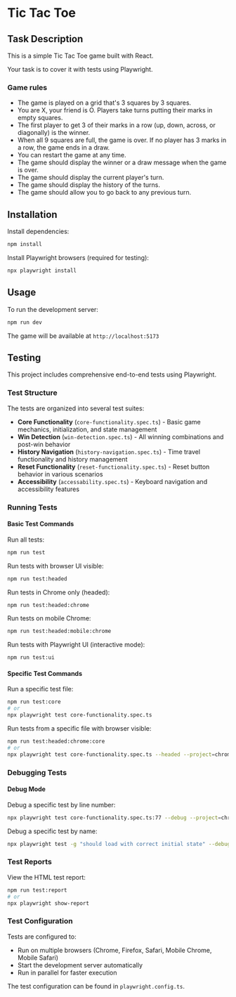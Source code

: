 # Tic Tac Toe

## Task Description

This is a simple Tic Tac Toe game built with React.

Your task is to cover it with tests using Playwright.

### Game rules

- The game is played on a grid that's 3 squares by 3 squares.
- You are X, your friend is O. Players take turns putting their marks in empty squares.
- The first player to get 3 of their marks in a row (up, down, across, or diagonally) is the winner.
- When all 9 squares are full, the game is over. If no player has 3 marks in a row, the game ends in a draw.
- You can restart the game at any time.
- The game should display the winner or a draw message when the game is over.
- The game should display the current player's turn.
- The game should display the history of the turns.
- The game should allow you to go back to any previous turn.

## Installation

Install dependencies:
```sh
npm install
```

Install Playwright browsers (required for testing):
```sh
npx playwright install
```

## Usage

To run the development server:
```sh
npm run dev
```

The game will be available at `http://localhost:5173`

## Testing

This project includes comprehensive end-to-end tests using Playwright.

### Test Structure

The tests are organized into several test suites:

- **Core Functionality** (`core-functionality.spec.ts`) - Basic game mechanics, initialization, and state management
- **Win Detection** (`win-detection.spec.ts`) - All winning combinations and post-win behavior
- **History Navigation** (`history-navigation.spec.ts`) - Time travel functionality and history management
- **Reset Functionality** (`reset-functionality.spec.ts`) - Reset button behavior in various scenarios
- **Accessibility** (`accessability.spec.ts`) - Keyboard navigation and accessibility features

### Running Tests

#### Basic Test Commands

Run all tests:
```sh
npm run test
```

Run tests with browser UI visible:
```sh
npm run test:headed
```

Run tests in Chrome only (headed):
```sh
npm run test:headed:chrome
```

Run tests on mobile Chrome:
```sh
npm run test:headed:mobile:chrome
```

Run tests with Playwright UI (interactive mode):
```sh
npm run test:ui
```

#### Specific Test Commands

Run a specific test file:
```sh
npm run test:core
# or
npx playwright test core-functionality.spec.ts
```

Run tests from a specific file with browser visible:
```sh
npm run test:headed:chrome:core
# or
npx playwright test core-functionality.spec.ts --headed --project=chromium
```

### Debugging Tests

#### Debug Mode

Debug a specific test by line number:
```sh
npx playwright test core-functionality.spec.ts:77 --debug --project=chromium
```

Debug a specific test by name:
```sh
npx playwright test -g "should load with correct initial state" --debug
```

### Test Reports

View the HTML test report:
```sh
npm run test:report
# or
npx playwright show-report
```

### Test Configuration

Tests are configured to:
- Run on multiple browsers (Chrome, Firefox, Safari, Mobile Chrome, Mobile Safari)
- Start the development server automatically
- Run in parallel for faster execution

The test configuration can be found in `playwright.config.ts`.
